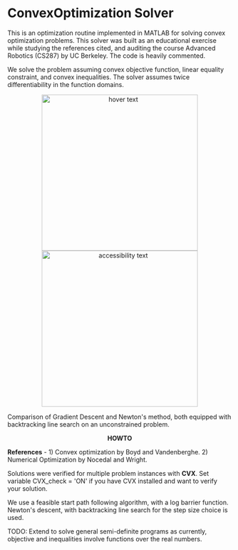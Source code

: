 # ConvexOptimization Solver

This is an optimization routine implemented in MATLAB for solving convex optimization problems. This solver was built as an educational exercise while studying the references cited, and auditing the course Advanced Robotics (CS287) by UC Berkeley. The code is heavily commented.


We solve the problem assuming convex objective function, linear equality constraint, and convex inequalities. The solver assumes twice differentiability in the function domains. 

<p align="center">
  <img src="https://github.com/sritee/ConvexOpt-Interior-Point-Method/blob/master/unconstrained_trajectories_visualize/GradientDescent_backtracking.jpg" width="350" title="hover text">
  <img src="https://github.com/sritee/ConvexOpt-Interior-Point-Method/blob/master/unconstrained_trajectories_visualize/NewtonMethod_backtracking.jpg" width="350" alt="accessibility text">

Comparison of Gradient Descent and Newton's method, both equipped with backtracking line search on an unconstrained problem.
</p>


<p align="center">
<b>HOWTO</b>
</p>


**References** - 1) Convex optimization by Boyd and Vandenberghe.
             2) Numerical Optimization by Nocedal and Wright.
             
Solutions were verified for multiple problem instances with **CVX**. Set variable CVX_check = 'ON' if you have CVX installed and want to verify your solution. 

We use a feasible start path following algorithm, with a log barrier function. Newton's descent, with backtracking line search for the step size choice is used. 

TODO: Extend to solve general semi-definite programs as currently, objective and inequalities involve functions over the real numbers.


             
   
